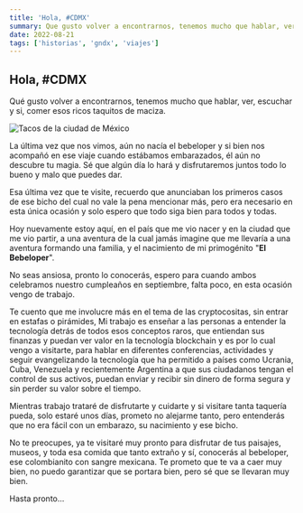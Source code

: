 ```yaml
---
title: 'Hola, #CDMX'
summary: Que gusto volver a encontrarnos, tenemos mucho que hablar, ver, escuchar y si, comer esos ricos taquitos...
date: 2022-08-21
tags: ['historias', 'gndx', 'viajes']
---
```


## Hola, #CDMX

Qué gusto volver a encontrarnos, tenemos mucho que hablar, ver, escuchar y si, comer esos ricos taquitos de maciza.

![Tacos de la ciudad de México](https://arepa.s3.amazonaws.com/tacos-cdmx-gndx-2022.jpeg)

La última vez que nos vimos, aún no nacía el bebeloper y si bien nos acompañó en ese viaje cuando estábamos embarazados, él aún no descubre tu magia. Sé que algún día lo hará y disfrutaremos juntos todo lo bueno y malo que puedes dar.

Esa última vez que te visite, recuerdo que anunciaban los primeros casos de ese bicho del cual no vale la pena mencionar más, pero era necesario en esta única ocasión y solo espero que todo siga bien para todos y todas.

Hoy nuevamente estoy aquí, en el país que me vio nacer y en la ciudad que me vio partir, a una aventura de la cual jamás imagine que me llevaría a una aventura formando una familia, y el nacimiento de mi primogénito "**El Bebeloper**".

No seas ansiosa, pronto lo conocerás, espero para cuando ambos celebramos nuestro cumpleaños en septiembre, falta poco, en esta ocasión vengo de trabajo.

Te cuento que me involucre más en el tema de las cryptocositas, sin entrar en estafas o pirámides, Mi trabajo es enseñar a las personas a entender la tecnología detrás de todos esos conceptos raros, que entiendan sus finanzas y puedan ver valor en la tecnología blockchain y es por lo cual vengo a visitarte, para hablar en diferentes conferencias, actividades y seguir evangelizando la tecnología que ha permitido a países como Ucrania, Cuba, Venezuela y recientemente Argentina a que sus ciudadanos tengan el control de sus activos, puedan enviar y recibir sin dinero de forma segura y sin perder su valor sobre el tiempo.

Mientras trabajo trataré de disfrutarte y cuidarte y si visitare tanta taquería pueda, solo estaré unos días, prometo no alejarme tanto, pero entenderás que no era fácil con un embarazo, su nacimiento y ese bicho.

No te preocupes, ya te visitaré muy pronto para disfrutar de tus paisajes, museos, y toda esa comida que tanto extraño y sí, conocerás al bebeloper, ese colombianito con sangre mexicana. Te prometo que te va a caer muy bien, no puedo garantizar que se portara bien, pero sé que se llevaran muy bien.

Hasta pronto...
